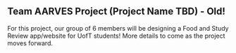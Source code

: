 ## Team AARVES Project (Project Name TBD) - Old!

For this project, our group of 6 members will be designing a Food and Study Review app/website for UofT students! 
More details to come as the project moves forward.
